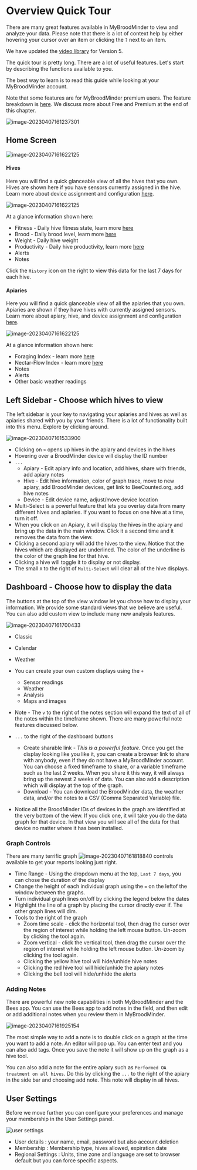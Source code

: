 # Overview Quick Tour

There are many great features available in MyBroodMinder to view and analyze your data. Please note that there is a lot of context help by either hovering your cursor over an item or clicking the `?` next to an item.

We have updated the [video library](https://myBroodMinder.com/app/resources) for Version 5. 

The quick tour is pretty long. There are a lot of useful features. Let's start by describing the functions available to you. 

The best way to learn is to read this guide while looking at your MyBroodMinder account.

Note that some features are for MyBroodMinder premium users. The feature breakdown is [here](https://myBroodMinder.com/app/premium-subscription). We discuss more about Free and Premium at the end of this chapter.

![image-20230407161237301](../assets/50_mybroodminder_v5.assets/image-20230407161237301.png)

## Home Screen

![image-20230407161622125](../assets/50_mybroodminder_v5.assets/image-20230407161622125.png)

#### Hives

Here you will find a quick glanceable view of all the hives that you own. Hives are shown here if you have sensors currently assigned in the hive. Learn more about device assignment and configuration [here](#managing-hives-apiaries-devices-and-inspections).

![image-20230407161622125](../assets/50_mybroodminder_v5.assets/home_hives.png)

At a glance information shown here:

* Fitness - Daily hive fitness state, learn more [here](#colony-health-bfit)
* Brood - Daily brood level, learn more [here](#brood-level-bforce)
* Weight - Daily hive weight
* Productivity - Daily hive productivity, learn more [here](#productivity-bweight)
* Alerts
* Notes

Click the `History` icon on the right to view this data for the last 7 days for each hive.

#### Apiaries

Here you will find a quick glanceable view of all the apiaries that you own. Apiaries are shown if they have hives with currently assigned sensors. Learn more about apiary, hive, and device assignment and configuration [here](#managing-hives-apiaries-devices-and-inspections).

![image-20230407161622125](../assets/50_mybroodminder_v5.assets/home_apiaries.png)

At a glance information shown here:

* Foraging Index - learn more [here](#working-with-weather)
* Nectar-Flow Index - learn more [here](#working-with-weather)
* Notes
* Alerts
* Other basic weather readings

## Left Sidebar - Choose which hives to view

The left sidebar is your key to navigating your apiaries and hives as well as apiaries shared with you by your friends. There is a lot of functionality built into this menu. Explore by clicking around.


![image-20230407161533900](../assets/50_mybroodminder_v5.assets/image-20230407161533900.png#mediumImg)

- Clicking on `>` opens up hives in the apiary and devices in the hives
- Hovering over a BroodMinder device will display the ID number
- `...`
  - Apiary - Edit apiary info and location, add hives, share with friends, add apiary notes
  - Hive - Edit hive information, color of graph trace, move to new apiary, add BroodMinder devices, get link to BeeCounted.org, add hive notes
  - Device - Edit device name, adjust/move device location
- Multi-Select is a powerful feature that lets you overlay data from many different hives and apiaries. If you want to focus on one hive at a time, turn it off.
- When you click on an Apiary, it will display the hives in the apiary and bring up the data in the main window. Click it a second time and it removes the data from the view.
- Clicking a second apiary will add the hives to the view. Notice that the hives which are displayed are underlined. The color of the underline is the color of the graph line for that hive.
- Clicking a hive will toggle it to display or not display.
- The small `X` to the right of `Multi-Select` will clear all of the hive displays.

## Dashboard - Choose how to display the data

The buttons at the top of the view window let you chose how to display your information. We provide some standard views that we believe are useful. You can also add custom view to include many new analysis features.

![image-20230407161700433](../assets/50_mybroodminder_v5.assets/image-20230407161700433.png)

- Classic
- Calendar
- Weather
- You can create your own custom displays using the `+` 
  - Sensor readings
  - Weather
  - Analysis
  - Maps and images
- Note - The `v` to the right of the notes section will expand the text of all of the notes within the timeframe shown. There are many powerful note features discussed below.
- `...` to the right of the dashboard buttons 
  - Create sharable link - *This is a powerful feature.* Once you get the display looking like you like it, you can create a browser link to share with anybody, even if they do not have a MyBroodMinder account. You can choose a fixed timeframe to share, or a variable timeframe such as the last 2 weeks. When you share it this way, it will always bring up the newest 2 weeks of data. You can also add a description which will display at the top of the graph.
  - Download - You can download the BroodMinder data, the weather data, and/or the notes to a CSV (Comma Separated Variable) file.

- Notice all the BroodMinder IDs of devices in the graph are identified at the very bottom of the view. If you click one, it will take you do the data graph for that device. In that view you will see all of the data for that device no matter where it has been installed.

### Graph Controls

There are many terrific graph ![image-20230407161818840](../assets/50_mybroodminder_v5.assets/image-20230407161818840.png) controls available to get your reports looking just right.



- Time Range - Using the dropdown menu at the top, `Last 7 days`, you can chose the duration of the display
- Change the height of each individual graph using the `=` on the leftof the window between the graphs.
- Turn individual graph lines on/off by clicking the legend below the dates
- Highlight the line of a graph by placing the cursor directly over if. The other graph lines will dim.
- Tools to the right of the graph
  - Zoom time scale - click the horizontal tool, then drag the cursor over the region of interest while holding the left mouse button. Un-zoom by clicking the tool again.
  - Zoom vertical - click the vertical tool, then drag the cursor over the region of interest while holding the left mouse button. Un-zoom by clicking the tool again.
  - Clicking the yellow hive tool will hide/unhide hive notes
  - Clicking the red hive tool will hide/unhide the apiary notes
  - Clicking the bell tool will hide/unhide the alerts

### Adding Notes

There are powerful new note capabilities in both MyBroodMinder and the Bees app. You can use the Bees app to add notes in the field, and then edit or add additional notes when you review them in MyBroodMinder.

![image-20230407161925154](../assets/50_mybroodminder_v5.assets/image-20230407161925154.png#mediumImg)

The most simple way to add a note is to double click on a graph at the time you want to add a note. An editor will pop up. You can enter text and you can also add tags. Once you save the note it will show up on the graph as a hive tool. 

You can also add a note for the entire apiary such as `Performed OA treatment on all hives`. Do this by clicking the `...` to the right of the apiary in the side bar and choosing add note. This note will display in all hives.

## User Settings

Before we move further you can configure your preferences and manage your membership in the User Settings panel.

![user settings](../assets/50_mybroodminder_v5.assets/mbm_user_setings.png)

- User details : your name, email, password but also account deletion
- Membership : Membership type, hives allowed, expiration date
- Regional Settings : Units, time zone and language are set to browser default but you can force specific aspects.
